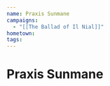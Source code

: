 ```yaml
---
name: Praxis Sunmane
campaigns:
  - "[[The Ballad of Il Nial]]"
hometown: 
tags:
---
```

# Praxis Sunmane
